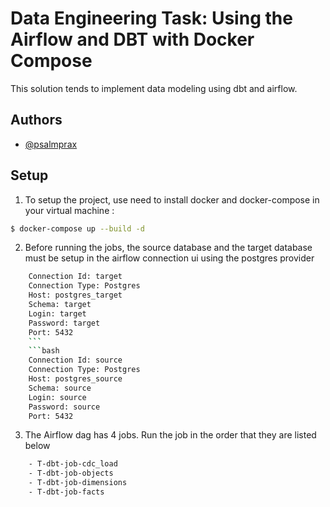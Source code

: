 # Data Engineering Task: Using the Airflow and DBT with Docker Compose

This solution tends to implement data modeling using dbt and airflow.

## Authors

- [@psalmprax](https://www.github.com/psalmprax)

## Setup
1) To setup the project, use need to install docker and docker-compose in your virtual machine :

```bash
$ docker-compose up --build -d
```

2) Before running the jobs, the source database and the target database must be setup in the airflow connection ui
using the postgres provider

```bash
	Connection Id: target	
	Connection Type: Postgres
	Host: postgres_target
	Schema: target	
	Login: target
	Password: target
	Port: 5432
	```
	```bash
	Connection Id: source	
	Connection Type: Postgres
	Host: postgres_source
	Schema: source	
	Login: source
	Password: source
	Port: 5432
```
3) The Airflow dag has 4 jobs. Run the job in the order that they are listed below
```bash
	- T-dbt-job-cdc_load
	- T-dbt-job-objects 
	- T-dbt-job-dimensions
	- T-dbt-job-facts
```
